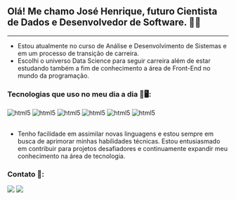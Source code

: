 ## Olá! Me chamo José Henrique, futuro Cientista de Dados e Desenvolvedor de Software. 👋😁
___
- Estou atualmente no curso de Análise e Desenvolvimento de Sistemas e em um processo de transição de carreira.
- Escolhi o universo Data Science para seguir carreira além de estar estudando também a fim de conhecimento a área de Front-End no mundo da programação.
### Tecnologias que uso no meu dia a dia 🤖🖥️:

<div style="display: inline_block">
  <img align="center" alt="html5" src="https://img.shields.io/badge/HTML5-E34F26?style=for-the-badge&logo=html5&logoColor=white" />
  <img align="center" alt="html5" src="https://img.shields.io/badge/CSS3-1572B6?style=for-the-badge&logo=css3&logoColor=white" />
  <img align="center" alt="html5" src="https://img.shields.io/badge/JavaScript-F7DF1E?style=for-the-badge&logo=javascript&logoColor=black" />
  <img align="center" alt="html5" src="https://img.shields.io/badge/React-20232A?style=for-the-badge&logo=react&logoColor=61DAFB" />
  <img align="center" alt="html5" src="https://img.shields.io/badge/Python-3776AB?style=for-the-badge&logo=python&logoColor=white" />
  <img align="center" alt="html5" src="https://img.shields.io/badge/MySQL-00000F?style=for-the-badge&logo=mysql&logoColor=white" />
</div><br/>

- Tenho facilidade em assimilar novas linguagens e estou sempre em busca de aprimorar minhas habilidades técnicas. Estou entusiasmado em contribuir para projetos desafiadores e continuamente expandir meu conhecimento na área de tecnologia.

### Contato 📧:

<a href = "mailto:henrique.souzasilva03@gmail.com"><img loading="lazy" src="https://img.shields.io/badge/Gmail-D14836?style=for-the-badge&logo=gmail&logoColor=white" target="_blank"></a>
<a href="https://www.linkedin.com/in/jose-henrique-souza-1b446a241" target="_blank"><img loading="lazy" src="https://img.shields.io/badge/-LinkedIn-%230077B5?style=for-the-badge&logo=linkedin&logoColor=white" target="_blank"></a>
